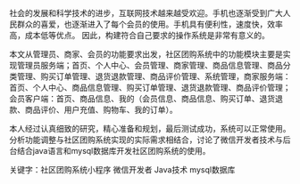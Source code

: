 社会的发展和科学技术的进步，互联网技术越来越受欢迎。手机也逐渐受到广大人民群众的喜爱，也逐渐进入了每个会员的使用。手机具有便利性，速度快，效率高，成本低等优点。 因此，构建符合自己要求的操作系统是非常有意义的。

本文从管理员、商家、会员的功能要求出发，社区团购系统中的功能模块主要是实现管理员服务端；首页、个人中心、会员管理、商家管理、商品信息管理、商品分类管理、购买订单管理、退货退款管理、商品评价管理、系统管理，商家服务端：首页、个人中心、商品信息管理、购买订单管理、退货退款管理、商品评价管理；会员客户端：首页、商品信息、我的（会员信息、商品信息、购买订单、退货退款、商品评价、用户充值、购物车、我的订单）。

本人经过认真细致的研究，精心准备和规划，最后测试成功，系统可以正常使用。分析功能调整与社区团购系统实现的实际需求相结合，讨论了微信开发者技术与后台结合java语言和mysql数据库开发社区团购系统的使用。

关键字：社区团购系统小程序  微信开发者  Java技术  mysql数据库

